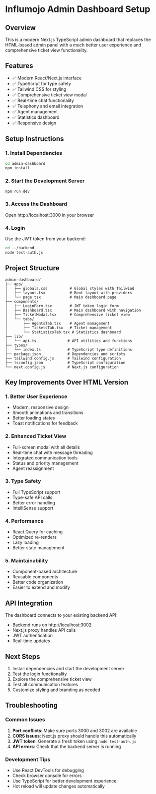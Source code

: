 # Influmojo Admin Dashboard Setup

## Overview
This is a modern Next.js TypeScript admin dashboard that replaces the HTML-based admin panel with a much better user experience and comprehensive ticket view functionality.

## Features
- ✅ Modern React/Next.js interface
- ✅ TypeScript for type safety
- ✅ Tailwind CSS for styling
- ✅ Comprehensive ticket view modal
- ✅ Real-time chat functionality
- ✅ Telephony and email integration
- ✅ Agent management
- ✅ Statistics dashboard
- ✅ Responsive design

## Setup Instructions

### 1. Install Dependencies
```bash
cd admin-dashboard
npm install
```

### 2. Start the Development Server
```bash
npm run dev
```

### 3. Access the Dashboard
Open http://localhost:3000 in your browser

### 4. Login
Use the JWT token from your backend:
```bash
cd ../backend
node test-auth.js
```

## Project Structure

```
admin-dashboard/
├── app/
│   ├── globals.css          # Global styles with Tailwind
│   ├── layout.tsx           # Root layout with providers
│   └── page.tsx             # Main dashboard page
├── components/
│   ├── LoginForm.tsx        # JWT token login form
│   ├── Dashboard.tsx        # Main dashboard with navigation
│   ├── TicketModal.tsx      # Comprehensive ticket view
│   └── tabs/
│       ├── AgentsTab.tsx    # Agent management
│       ├── TicketsTab.tsx   # Ticket management
│       └── StatisticsTab.tsx # Statistics dashboard
├── lib/
│   └── api.ts              # API utilities and functions
├── types/
│   └── index.ts            # TypeScript type definitions
├── package.json            # Dependencies and scripts
├── tailwind.config.js      # Tailwind configuration
├── tsconfig.json           # TypeScript configuration
└── next.config.js          # Next.js configuration
```

## Key Improvements Over HTML Version

### 1. Better User Experience
- Modern, responsive design
- Smooth animations and transitions
- Better loading states
- Toast notifications for feedback

### 2. Enhanced Ticket View
- Full-screen modal with all details
- Real-time chat with message threading
- Integrated communication tools
- Status and priority management
- Agent reassignment

### 3. Type Safety
- Full TypeScript support
- Type-safe API calls
- Better error handling
- IntelliSense support

### 4. Performance
- React Query for caching
- Optimized re-renders
- Lazy loading
- Better state management

### 5. Maintainability
- Component-based architecture
- Reusable components
- Better code organization
- Easier to extend and modify

## API Integration

The dashboard connects to your existing backend API:
- Backend runs on http://localhost:3002
- Next.js proxy handles API calls
- JWT authentication
- Real-time updates

## Next Steps

1. Install dependencies and start the development server
2. Test the login functionality
3. Explore the comprehensive ticket view
4. Test all communication features
5. Customize styling and branding as needed

## Troubleshooting

### Common Issues

1. **Port conflicts**: Make sure ports 3000 and 3002 are available
2. **CORS issues**: Next.js proxy should handle this automatically
3. **JWT token**: Generate a fresh token using `node test-auth.js`
4. **API errors**: Check that the backend server is running

### Development Tips

- Use React DevTools for debugging
- Check browser console for errors
- Use TypeScript for better development experience
- Hot reload will update changes automatically 